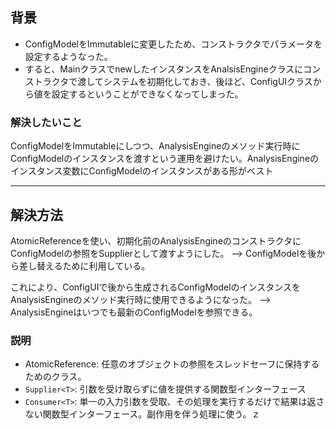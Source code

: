 ## 背景

- ConfigModelをImmutableに変更したため、コンストラクタでパラメータを設定するようなった。
- すると、MainクラスでnewしたインスタンスをAnalsisEngineクラスにコンストラクタで渡してシステムを初期化しておき、後ほど、ConfigUIクラスから値を設定するということができなくなってしまった。

### 解決したいこと

ConfigModelをImmutableにしつつ、AnalysisEngineのメソッド実行時にConfigModelのインスタンスを渡すという運用を避けたい。AnalysisEngineのインスタンス変数にConfigModelのインスタンスがある形がベスト

---

## 解決方法

AtomicReferenceを使い、初期化前のAnalysisEngineのコンストラクタにConfigModelの参照をSupplierとして渡すようにした。 --> ConfigModelを後から差し替えるために利用している。

これにより、ConfigUIで後から生成されるConfigModelのインスタンスをAnalysisEngineのメソッド実行時に使用できるようになった。 --> AnalysisEngineはいつでも最新のConfigModelを参照できる。

### 説明

- AtomicReference: 任意のオブジェクトの参照をスレッドセーフに保持するためのクラス。
- `Supplier<T>`: 引数を受け取らずに値を提供する関数型インターフェース
- `Consumer<T>`: 単一の入力引数を受取、その処理を実行するだけで結果は返さない関数型インターフェース。副作用を伴う処理に使う。ｚ
